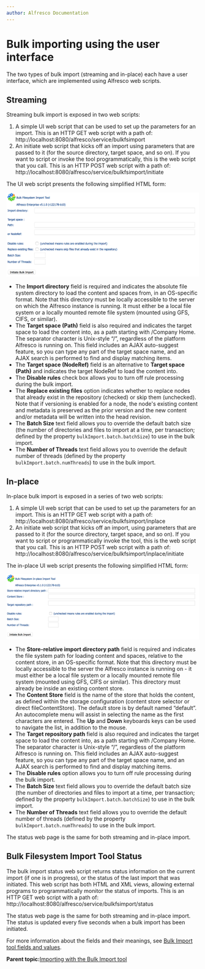 ```yaml
---
author: Alfresco Documentation
---
```


# Bulk importing using the user interface

The two types of bulk import \(streaming and in-place\) each have a user interface, which are implemented using Alfresco web scripts.

## Streaming

Streaming bulk import is exposed in two web scripts:

1.  A simple UI web script that can be used to set up the parameters for an import. This is an HTTP GET web script with a path of: http://localhost:8080/alfresco/service/bulkfsimport
2.  An initiate web script that kicks off an import using parameters that are passed to it \(for the source directory, target space, and so on\). If you want to script or invoke the tool programmatically, this is the web script that you call. This is an HTTP POST web script with a path of: http://localhost:8080/alfresco/service/bulkfsimport/initiate

The UI web script presents the following simplified HTML form:

![](../images/bulk-upload-streaming.png)

-   The **Import directory** field is required and indicates the absolute file system directory to load the content and spaces from, in an OS-specific format. Note that this directory must be locally accessible to the server on which the Alfresco instance is running. It must either be a local file system or a locally mounted remote file system \(mounted using GFS, CIFS, or similar\).
-   The **Target space \(Path\)** field is also required and indicates the target space to load the content into, as a path starting with /Company Home. The separator character is Unix-style “/”, regardless of the platform Alfresco is running on. This field includes an AJAX auto-suggest feature, so you can type any part of the target space name, and an AJAX search is performed to find and display matching items.
-   The **Target space \(NodeRef\)** field is an alternative to **Target space \(Path\)** and indicates the target NodeRef to load the content into.
-   The **Disable rules** check box allows you to turn off rule processing during the bulk import.
-   The **Replace existing files** option indicates whether to replace nodes that already exist in the repository \(checked\) or skip them \(unchecked\). Note that if versioning is enabled for a node, the node's existing content and metadata is preserved as the prior version and the new content and/or metadata will be written into the head revision.
-   The **Batch Size** text field allows you to override the default batch size \(the number of directories and files to import at a time, per transaction; defined by the property `bulkImport.batch.batchSize`\) to use in the bulk import.
-   The **Number of Threads** text field allows you to override the default number of threads \(defined by the property `bulkImport.batch.numThreads`\) to use in the bulk import.

## In-place

In-place bulk import is exposed in a series of two web scripts:

1.  A simple UI web script that can be used to set up the parameters for an import. This is an HTTP GET web script with a path of: http://localhost:8080/alfresco/service/bulkfsimport/inplace
2.  An initiate web script that kicks off an import, using parameters that are passed to it \(for the source directory, target space, and so on\). If you want to script or programmatically invoke the tool, this is the web script that you call. This is an HTTP POST web script with a path of: http://localhost:8080/alfresco/service/bulkfsimport/inplace/initiate

The in-place UI web script presents the following simplified HTML form:

![](../images/bulk-upload-in-place.png)

-   The **Store-relative import directory path** field is required and indicates the file system path for loading content and spaces, relative to the content store, in an OS-specific format. Note that this directory must be locally accessible to the server the Alfresco instance is running on - it must either be a local file system or a locally mounted remote file system \(mounted using GFS, CIFS or similar\). This directory must already be inside an existing content store.
-   The **Content Store** field is the name of the store that holds the content, as defined within the storage configuration \(content store selector or direct fileContentStore\). The default store is by default named “default”. An autocomplete menu will assist in selecting the name as the first characters are entered. The **Up** and **Down** keyboards keys can be used to navigate the list, in addition to the mouse.
-   The **Target repository path** field is also required and indicates the target space to load the content into, as a path starting with /Company Home. The separator character is Unix-style “/”, regardless of the platform Alfresco is running on. This field includes an AJAX auto-suggest feature, so you can type any part of the target space name, and an AJAX search is performed to find and display matching items.
-   The **Disable rules** option allows you to turn off rule processing during the bulk import.
-   The **Batch Size** text field allows you to override the default batch size \(the number of directories and files to import at a time, per transaction; defined by the property `bulkImport.batch.batchSize`\) to use in the bulk import.
-   The **Number of Threads** text field allows you to override the default number of threads \(defined by the property `bulkImport.batch.numThreads`\) to use in the bulk import.

The status web page is the same for both streaming and in-place import.

## Bulk Filesystem Import Tool Status

The bulk import status web script returns status information on the current import \(if one is in progress\), or the status of the last import that was initiated. This web script has both HTML and XML views, allowing external programs to programmatically monitor the status of imports. This is an HTTP GET web script with a path of: http://localhost:8080/alfresco/service/bulkfsimport/status

The status web page is the same for both streaming and in-place import. The status is updated every five seconds when a bulk import has been initiated.

For more information about the fields and their meanings, see [Bulk Import tool fields and values](../references/bulk-import-table.md).

**Parent topic:**[Importing with the Bulk Import tool](../concepts/bulk-import-importing.md)

